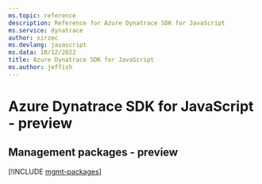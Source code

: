```yaml
---
ms.topic: reference
description: Reference for Azure Dynatrace SDK for JavaScript
ms.service: dynatrace
author: xirzec
ms.devlang: javascript
ms.data: 10/12/2022
title: Azure Dynatrace SDK for JavaScript
ms.author: jeffish
---
```

# Azure Dynatrace SDK for JavaScript - preview

## Management packages - preview
[!INCLUDE [mgmt-packages](dynatrace-mgmt-index.md)]